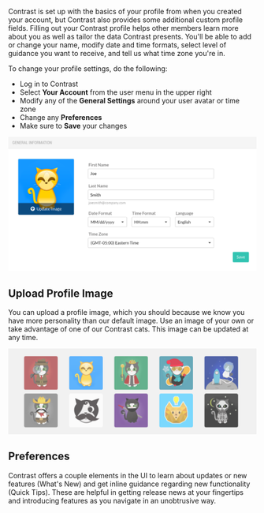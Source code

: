 <!--
title: "Profile Settings"
description: "Overview of a user's profile settings"
tags: "user profile settings manage account"
-->

Contrast is set up with the basics of your profile from when you created your account, but Contrast also provides some additional custom profile fields. Filling out your Contrast profile helps other members learn more about you as well as tailor the data Contrast presents. You'll be able to add or change your name, modify date and time formats, select level of guidance you want to receive, and tell us what time zone you're in. 

To change your profile settings, do the following:

* Log in to Contrast
* Select **Your Account** from the user menu in the upper right
* Modify any of the **General Settings** around your user avatar or time zone
* Change any **Preferences** 
* Make sure to **Save** your changes

<a href="assets/images/Profile_Settings.png" rel="lightbox" title="Profile Settings"><img class="thumbnail" src="assets/images/Profile_Settings.png"/></a>

## Upload Profile Image
You can upload a profile image, which you should because we know you have more personality than our default image. Use an image of your own or take advantage of one of our Contrast cats. This image can be updated at any time.  

<a href="assets/images/Contrast_Cats.png" rel="lightbox" title="Contrast Cats"><img class="thumbnail" src="assets/images/Contrast_Cats.png"/></a>

## Preferences
Contrast offers a couple elements in the UI to learn about updates or new features (What's New) and get inline guidance regarding new functionality (Quick Tips). These are helpful in getting release news at your fingertips and introducing features as you navigate in an unobtrusive way. 